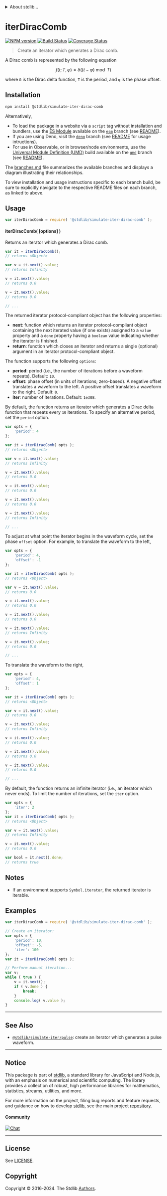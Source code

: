 <!--

@license Apache-2.0

Copyright (c) 2019 The Stdlib Authors.

Licensed under the Apache License, Version 2.0 (the "License");
you may not use this file except in compliance with the License.
You may obtain a copy of the License at

   http://www.apache.org/licenses/LICENSE-2.0

Unless required by applicable law or agreed to in writing, software
distributed under the License is distributed on an "AS IS" BASIS,
WITHOUT WARRANTIES OR CONDITIONS OF ANY KIND, either express or implied.
See the License for the specific language governing permissions and
limitations under the License.

-->


<details>
  <summary>
    About stdlib...
  </summary>
  <p>We believe in a future in which the web is a preferred environment for numerical computation. To help realize this future, we've built stdlib. stdlib is a standard library, with an emphasis on numerical and scientific computation, written in JavaScript (and C) for execution in browsers and in Node.js.</p>
  <p>The library is fully decomposable, being architected in such a way that you can swap out and mix and match APIs and functionality to cater to your exact preferences and use cases.</p>
  <p>When you use stdlib, you can be absolutely certain that you are using the most thorough, rigorous, well-written, studied, documented, tested, measured, and high-quality code out there.</p>
  <p>To join us in bringing numerical computing to the web, get started by checking us out on <a href="https://github.com/stdlib-js/stdlib">GitHub</a>, and please consider <a href="https://opencollective.com/stdlib">financially supporting stdlib</a>. We greatly appreciate your continued support!</p>
</details>

# iterDiracComb

[![NPM version][npm-image]][npm-url] [![Build Status][test-image]][test-url] [![Coverage Status][coverage-image]][coverage-url] <!-- [![dependencies][dependencies-image]][dependencies-url] -->

> Create an iterator which generates a Dirac comb.

<!-- Section to include introductory text. Make sure to keep an empty line after the intro `section` element and another before the `/section` close. -->

<section class="intro">

A Dirac comb is represented by the following equation

<!-- <equation class="equation" label="eq:dirac_comb" align="center" raw="f(t; T, \varphi) = \delta((t-\varphi) \bmod T)" alt="Equation for a Dirac comb."> -->

```math
f(t; T, \varphi) = \delta((t-\varphi) \bmod T)
```

<!-- <div class="equation" align="center" data-raw-text="f(t; T, \varphi) = \delta((t-\varphi) \bmod T)" data-equation="eq:dirac_comb">
    <img src="https://cdn.jsdelivr.net/gh/stdlib-js/stdlib@801be3f8c35f2e79fbcf9b6e38568479f6faa5f2/lib/node_modules/@stdlib/simulate/iter/dirac-comb/docs/img/equation_dirac_comb.svg" alt="Equation for a Dirac comb.">
    <br>
</div> -->

<!-- </equation> -->

where `δ` is the Dirac delta function, `T` is the period, and `φ` is the phase offset.

<!-- TODO: add a figure showing a Dirac comb -->

</section>

<!-- /.intro -->

<!-- Package usage documentation. -->

<section class="installation">

## Installation

```bash
npm install @stdlib/simulate-iter-dirac-comb
```

Alternatively,

-   To load the package in a website via a `script` tag without installation and bundlers, use the [ES Module][es-module] available on the [`esm`][esm-url] branch (see [README][esm-readme]).
-   If you are using Deno, visit the [`deno`][deno-url] branch (see [README][deno-readme] for usage intructions).
-   For use in Observable, or in browser/node environments, use the [Universal Module Definition (UMD)][umd] build available on the [`umd`][umd-url] branch (see [README][umd-readme]).

The [branches.md][branches-url] file summarizes the available branches and displays a diagram illustrating their relationships.

To view installation and usage instructions specific to each branch build, be sure to explicitly navigate to the respective README files on each branch, as linked to above.

</section>

<section class="usage">

## Usage

```javascript
var iterDiracComb = require( '@stdlib/simulate-iter-dirac-comb' );
```

#### iterDiracComb( \[options] )

Returns an iterator which generates a Dirac comb.

```javascript
var it = iterDiracComb();
// returns <Object>

var v = it.next().value;
// returns Infinity

v = it.next().value;
// returns 0.0

v = it.next().value;
// returns 0.0

// ...
```

The returned iterator protocol-compliant object has the following properties:

-   **next**: function which returns an iterator protocol-compliant object containing the next iterated value (if one exists) assigned to a `value` property and a `done` property having a `boolean` value indicating whether the iterator is finished.
-   **return**: function which closes an iterator and returns a single (optional) argument in an iterator protocol-compliant object.

The function supports the following `options`:

-   **period**: period (i.e., the number of iterations before a waveform repeats). Default: `10`.
-   **offset**: phase offset (in units of iterations; zero-based). A negative offset translates a waveform to the left. A positive offset translates a waveform to the right. Default: `0`.
-   **iter**: number of iterations. Default: `1e308`.

By default, the function returns an iterator which generates a Dirac delta function that repeats every `10` iterations. To specify an alternative period, set the `period` option.

```javascript
var opts = {
    'period': 4
};

var it = iterDiracComb( opts );
// returns <Object>

var v = it.next().value;
// returns Infinity

v = it.next().value;
// returns 0.0

v = it.next().value;
// returns 0.0

v = it.next().value;
// returns 0.0

v = it.next().value;
// returns Infinity

// ...
```

To adjust at what point the iterator begins in the waveform cycle, set the phase `offset` option. For example, to translate the waveform to the left,

```javascript
var opts = {
    'period': 4,
    'offset': -1
};

var it = iterDiracComb( opts );
// returns <Object>

var v = it.next().value;
// returns 0.0

v = it.next().value;
// returns 0.0

v = it.next().value;
// returns 0.0

v = it.next().value;
// returns Infinity

v = it.next().value;
// returns 0.0

// ...
```

To translate the waveform to the right,

```javascript
var opts = {
    'period': 4,
    'offset': 1
};

var it = iterDiracComb( opts );
// returns <Object>

var v = it.next().value;
// returns 0.0

v = it.next().value;
// returns Infinity

v = it.next().value;
// returns 0.0

v = it.next().value;
// returns 0.0

v = it.next().value;
// returns 0.0

// ...
```

By default, the function returns an infinite iterator (i.e., an iterator which never ends). To limit the number of iterations, set the `iter` option.

```javascript
var opts = {
    'iter': 2
};
var it = iterDiracComb( opts );
// returns <Object>

var v = it.next().value;
// returns Infinity

v = it.next().value;
// returns 0.0

var bool = it.next().done;
// returns true
```

</section>

<!-- /.usage -->

<!-- Package usage notes. Make sure to keep an empty line after the `section` element and another before the `/section` close. -->

<section class="notes">

## Notes

-   If an environment supports `Symbol.iterator`, the returned iterator is iterable.

</section>

<!-- /.notes -->

<!-- Package usage examples. -->

<section class="examples">

## Examples

<!-- eslint no-undef: "error" -->

```javascript
var iterDiracComb = require( '@stdlib/simulate-iter-dirac-comb' );

// Create an iterator:
var opts = {
    'period': 10,
    'offset': -5,
    'iter': 100
};
var it = iterDiracComb( opts );

// Perform manual iteration...
var v;
while ( true ) {
    v = it.next();
    if ( v.done ) {
        break;
    }
    console.log( v.value );
}
```

</section>

<!-- /.examples -->

<!-- Section to include cited references. If references are included, add a horizontal rule *before* the section. Make sure to keep an empty line after the `section` element and another before the `/section` close. -->

<section class="references">

</section>

<!-- /.references -->

<!-- Section for related `stdlib` packages. Do not manually edit this section, as it is automatically populated. -->

<section class="related">

* * *

## See Also

-   <span class="package-name">[`@stdlib/simulate-iter/pulse`][@stdlib/simulate/iter/pulse]</span><span class="delimiter">: </span><span class="description">create an iterator which generates a pulse waveform.</span>

</section>

<!-- /.related -->

<!-- Section for all links. Make sure to keep an empty line after the `section` element and another before the `/section` close. -->


<section class="main-repo" >

* * *

## Notice

This package is part of [stdlib][stdlib], a standard library for JavaScript and Node.js, with an emphasis on numerical and scientific computing. The library provides a collection of robust, high performance libraries for mathematics, statistics, streams, utilities, and more.

For more information on the project, filing bug reports and feature requests, and guidance on how to develop [stdlib][stdlib], see the main project [repository][stdlib].

#### Community

[![Chat][chat-image]][chat-url]

---

## License

See [LICENSE][stdlib-license].


## Copyright

Copyright &copy; 2016-2024. The Stdlib [Authors][stdlib-authors].

</section>

<!-- /.stdlib -->

<!-- Section for all links. Make sure to keep an empty line after the `section` element and another before the `/section` close. -->

<section class="links">

[npm-image]: http://img.shields.io/npm/v/@stdlib/simulate-iter-dirac-comb.svg
[npm-url]: https://npmjs.org/package/@stdlib/simulate-iter-dirac-comb

[test-image]: https://github.com/stdlib-js/simulate-iter-dirac-comb/actions/workflows/test.yml/badge.svg?branch=v0.2.2
[test-url]: https://github.com/stdlib-js/simulate-iter-dirac-comb/actions/workflows/test.yml?query=branch:v0.2.2

[coverage-image]: https://img.shields.io/codecov/c/github/stdlib-js/simulate-iter-dirac-comb/main.svg
[coverage-url]: https://codecov.io/github/stdlib-js/simulate-iter-dirac-comb?branch=main

<!--

[dependencies-image]: https://img.shields.io/david/stdlib-js/simulate-iter-dirac-comb.svg
[dependencies-url]: https://david-dm.org/stdlib-js/simulate-iter-dirac-comb/main

-->

[chat-image]: https://img.shields.io/gitter/room/stdlib-js/stdlib.svg
[chat-url]: https://app.gitter.im/#/room/#stdlib-js_stdlib:gitter.im

[stdlib]: https://github.com/stdlib-js/stdlib

[stdlib-authors]: https://github.com/stdlib-js/stdlib/graphs/contributors

[umd]: https://github.com/umdjs/umd
[es-module]: https://developer.mozilla.org/en-US/docs/Web/JavaScript/Guide/Modules

[deno-url]: https://github.com/stdlib-js/simulate-iter-dirac-comb/tree/deno
[deno-readme]: https://github.com/stdlib-js/simulate-iter-dirac-comb/blob/deno/README.md
[umd-url]: https://github.com/stdlib-js/simulate-iter-dirac-comb/tree/umd
[umd-readme]: https://github.com/stdlib-js/simulate-iter-dirac-comb/blob/umd/README.md
[esm-url]: https://github.com/stdlib-js/simulate-iter-dirac-comb/tree/esm
[esm-readme]: https://github.com/stdlib-js/simulate-iter-dirac-comb/blob/esm/README.md
[branches-url]: https://github.com/stdlib-js/simulate-iter-dirac-comb/blob/main/branches.md

[stdlib-license]: https://raw.githubusercontent.com/stdlib-js/simulate-iter-dirac-comb/main/LICENSE

<!-- <related-links> -->

[@stdlib/simulate/iter/pulse]: https://github.com/stdlib-js/simulate-iter-pulse

<!-- </related-links> -->

</section>

<!-- /.links -->
